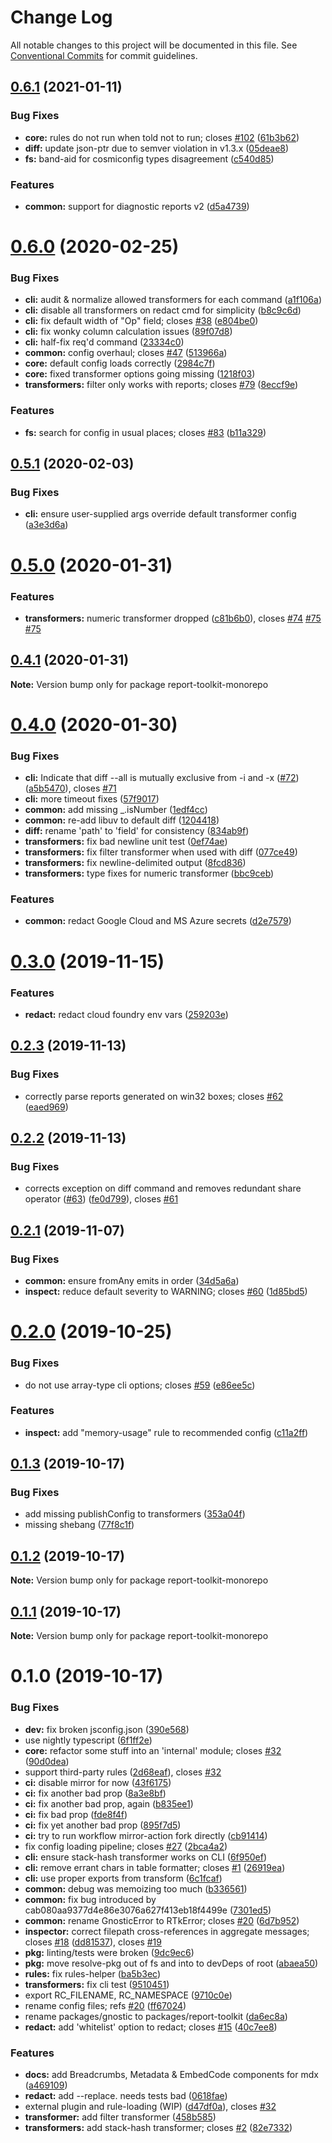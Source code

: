# Change Log

All notable changes to this project will be documented in this file.
See [Conventional Commits](https://conventionalcommits.org) for commit guidelines.

## [0.6.1](https://github.com/ibm/report-toolkit/compare/v0.6.0...v0.6.1) (2021-01-11)

### Bug Fixes

- **core:** rules do not run when told not to run; closes [#102](https://github.com/ibm/report-toolkit/issues/102) ([61b3b62](https://github.com/ibm/report-toolkit/commit/61b3b6238b2c5a734dffae6359e567a6ca41b0db))
- **diff:** update json-ptr due to semver violation in v1.3.x ([05deae8](https://github.com/ibm/report-toolkit/commit/05deae8cf0eeaa51d96c66a6c926b724e6e3a0d7))
- **fs:** band-aid for cosmiconfig types disagreement ([c540d85](https://github.com/ibm/report-toolkit/commit/c540d859d94c4e3f3fc1f9c0ddb70e5c83b02d1f))

### Features

- **common:** support for diagnostic reports v2 ([d5a4739](https://github.com/ibm/report-toolkit/commit/d5a47397d5e875f75b27b23c80809038bbffc9c8))

# [0.6.0](https://github.com/ibm/report-toolkit/compare/v0.5.1...v0.6.0) (2020-02-25)

### Bug Fixes

- **cli:** audit & normalize allowed transformers for each command ([a1f106a](https://github.com/ibm/report-toolkit/commit/a1f106a592bbf70f13b82308baa637920f1b559a))
- **cli:** disable all transformers on redact cmd for simplicity ([b8c9c6d](https://github.com/ibm/report-toolkit/commit/b8c9c6dd4161b8d70bd402f391995b40830b79bd))
- **cli:** fix default width of "Op" field; closes [#38](https://github.com/ibm/report-toolkit/issues/38) ([e804be0](https://github.com/ibm/report-toolkit/commit/e804be0e24952f40420bbb167b96f83a13af9192))
- **cli:** fix wonky column calculation issues ([89f07d8](https://github.com/ibm/report-toolkit/commit/89f07d8394a9c29be2dd0e2c9d6b26ea4b068d7a))
- **cli:** half-fix req'd command ([23334c0](https://github.com/ibm/report-toolkit/commit/23334c0ad21b2bdb16673446ea9b05dddad50d07))
- **common:** config overhaul; closes [#47](https://github.com/ibm/report-toolkit/issues/47) ([513966a](https://github.com/ibm/report-toolkit/commit/513966a052076909b2d28d0735b9da8761a9757a))
- **core:** default config loads correctly ([2984c7f](https://github.com/ibm/report-toolkit/commit/2984c7f82e3a1c8c7b9b20beebb0885a42993272))
- **core:** fixed transformer options going missing ([1218f03](https://github.com/ibm/report-toolkit/commit/1218f03261166e0ca5e5a6b096871f812076b70c))
- **transformers:** filter only works with reports; closes [#79](https://github.com/ibm/report-toolkit/issues/79) ([8eccf9e](https://github.com/ibm/report-toolkit/commit/8eccf9e9950b9a67ea8964696be70ac07e9541e1))

### Features

- **fs:** search for config in usual places; closes [#83](https://github.com/ibm/report-toolkit/issues/83) ([b11a329](https://github.com/ibm/report-toolkit/commit/b11a3290296d16c51523d3cad13ebde8f353172f))

## [0.5.1](https://github.com/ibm/report-toolkit/compare/v0.5.0...v0.5.1) (2020-02-03)

### Bug Fixes

- **cli:** ensure user-supplied args override default transformer config ([a3e3d6a](https://github.com/ibm/report-toolkit/commit/a3e3d6ab2a70729c42e9c3c84ac708a80937d034))

# [0.5.0](https://github.com/ibm/report-toolkit/compare/v0.4.1...v0.5.0) (2020-01-31)

### Features

- **transformers:** numeric transformer dropped ([c81b6b0](https://github.com/ibm/report-toolkit/commit/c81b6b0c9c330fbe98991249769a93e96b559235)), closes [#74](https://github.com/ibm/report-toolkit/issues/74) [#75](https://github.com/ibm/report-toolkit/issues/75) [#75](https://github.com/ibm/report-toolkit/issues/75)

## [0.4.1](https://github.com/ibm/report-toolkit/compare/v0.4.0...v0.4.1) (2020-01-31)

**Note:** Version bump only for package report-toolkit-monorepo

# [0.4.0](https://github.com/ibm/report-toolkit/compare/v0.3.0...v0.4.0) (2020-01-30)

### Bug Fixes

- **cli:** Indicate that diff --all is mutually exclusive from -i and -x ([#72](https://github.com/ibm/report-toolkit/issues/72)) ([a5b5470](https://github.com/ibm/report-toolkit/commit/a5b54702340f5cf07d18f44ca775eb4d4b39cb99)), closes [#71](https://github.com/ibm/report-toolkit/issues/71)
- **cli:** more timeout fixes ([57f9017](https://github.com/ibm/report-toolkit/commit/57f901707357797b945bbe49b5635d2c15e8d6cf))
- **common:** add missing \_.isNumber ([1edf4cc](https://github.com/ibm/report-toolkit/commit/1edf4ccca3879a24334fde5b84935eb95cea776d))
- **common:** re-add libuv to default diff ([1204418](https://github.com/ibm/report-toolkit/commit/12044180c115e1f823fdfa2cc863aa0ec66bd55a))
- **diff:** rename 'path' to 'field' for consistency ([834ab9f](https://github.com/ibm/report-toolkit/commit/834ab9f7d8f4d4ea771e99b9d7eb1f3773c7e96f))
- **transformers:** fix bad newline unit test ([0ef74ae](https://github.com/ibm/report-toolkit/commit/0ef74aecfb7534fcbde44fa7dc9e77edb84c0639))
- **transformers:** fix filter transformer when used with diff ([077ce49](https://github.com/ibm/report-toolkit/commit/077ce49c90f978b9e53ee60599baca0102ff60e6))
- **transformers:** fix newline-delimited output ([8fcd836](https://github.com/ibm/report-toolkit/commit/8fcd836838ea4ca97dbdb1bfb4a95ae3c92ec6ef))
- **transformers:** type fixes for numeric transformer ([bbc9ceb](https://github.com/ibm/report-toolkit/commit/bbc9ceb624586fe1ee6b4e07ff20be5b80f9f1b1))

### Features

- **common:** redact Google Cloud and MS Azure secrets ([d2e7579](https://github.com/ibm/report-toolkit/commit/d2e757989ba6d581e1c348d91850261dcda3d543))

# [0.3.0](https://github.com/ibm/report-toolkit/compare/v0.2.3...v0.3.0) (2019-11-15)

### Features

- **redact:** redact cloud foundry env vars ([259203e](https://github.com/ibm/report-toolkit/commit/259203ea6ca0f9760291732cc36abfea27832810))

## [0.2.3](https://github.com/ibm/report-toolkit/compare/v0.2.2...v0.2.3) (2019-11-13)

### Bug Fixes

- correctly parse reports generated on win32 boxes; closes [#62](https://github.com/ibm/report-toolkit/issues/62) ([eaed969](https://github.com/ibm/report-toolkit/commit/eaed969f562c84ce26fefa2d08f5a88fdca576ce))

## [0.2.2](https://github.com/ibm/report-toolkit/compare/v0.2.1...v0.2.2) (2019-11-13)

### Bug Fixes

- corrects exception on diff command and removes redundant share operator ([#63](https://github.com/ibm/report-toolkit/issues/63)) ([fe0d799](https://github.com/ibm/report-toolkit/commit/fe0d79949c19234fa3c9ba75c19b149713929b50)), closes [#61](https://github.com/ibm/report-toolkit/issues/61)

## [0.2.1](https://github.com/ibm/report-toolkit/compare/v0.2.0...v0.2.1) (2019-11-07)

### Bug Fixes

- **common:** ensure fromAny emits in order ([34d5a6a](https://github.com/ibm/report-toolkit/commit/34d5a6a2fbdcaed74a3c14a9e58eb90b67e68009))
- **inspect:** reduce default severity to WARNING; closes [#60](https://github.com/ibm/report-toolkit/issues/60) ([1d85bd5](https://github.com/ibm/report-toolkit/commit/1d85bd5b311d694f1724489054ddd30e342d9eac))

# [0.2.0](https://github.com/ibm/report-toolkit/compare/v0.1.3...v0.2.0) (2019-10-25)

### Bug Fixes

- do not use array-type cli options; closes [#59](https://github.com/ibm/report-toolkit/issues/59) ([e86ee5c](https://github.com/ibm/report-toolkit/commit/e86ee5cf73e97ce052be23d771c3a5e20a1ed911))

### Features

- **inspect:** add "memory-usage" rule to recommended config ([c11a2ff](https://github.com/ibm/report-toolkit/commit/c11a2ff83552025d8493bd7ad6d163a941f15c30))

## [0.1.3](https://github.com/ibm/report-toolkit/compare/v0.1.2...v0.1.3) (2019-10-17)

### Bug Fixes

- add missing publishConfig to transformers ([353a04f](https://github.com/ibm/report-toolkit/commit/353a04f3e64f62a308fbede756fc40efa4a39a8e))
- missing shebang ([77f8c1f](https://github.com/ibm/report-toolkit/commit/77f8c1f2287ec8b4d4cbfefe446305592f6e7fde))

## [0.1.2](https://github.com/ibm/report-toolkit/compare/v0.1.1...v0.1.2) (2019-10-17)

**Note:** Version bump only for package report-toolkit-monorepo

## [0.1.1](https://github.com/ibm/report-toolkit/compare/v0.1.0...v0.1.1) (2019-10-17)

**Note:** Version bump only for package report-toolkit-monorepo

# 0.1.0 (2019-10-17)

### Bug Fixes

- **dev:** fix broken jsconfig.json ([390e568](https://github.com/ibm/report-toolkit/commit/390e5687e87674522ed57e7064a3938d8bc3e6f3))
- use nightly typescript ([6f1ff2e](https://github.com/ibm/report-toolkit/commit/6f1ff2ec07550954dcc919a19af532e99eb85478))
- **core:** refactor some stuff into an 'internal' module; closes [#32](https://github.com/ibm/report-toolkit/issues/32) ([90d0dea](https://github.com/ibm/report-toolkit/commit/90d0deafe1cb2e5e1d70dcf2859a64f137d67474))
- support third-party rules ([2d68eaf](https://github.com/ibm/report-toolkit/commit/2d68eafb302eff8dd506d562bca3762bba4c91c3)), closes [#32](https://github.com/ibm/report-toolkit/issues/32)
- **ci:** disable mirror for now ([43f6175](https://github.com/ibm/report-toolkit/commit/43f617522186e594fb0aafa53fb4b1710127b4c5))
- **ci:** fix another bad prop ([8a3e8bf](https://github.com/ibm/report-toolkit/commit/8a3e8bff38ca82dc5c16ba72fdf9de7564727a79))
- **ci:** fix another bad prop, again ([b835ee1](https://github.com/ibm/report-toolkit/commit/b835ee1743a90520b9920073f36dd6f12334b452))
- **ci:** fix bad prop ([fde8f4f](https://github.com/ibm/report-toolkit/commit/fde8f4f457fd057d789c7fa29b057217e06257af))
- **ci:** fix yet another bad prop ([895f7d5](https://github.com/ibm/report-toolkit/commit/895f7d58f32eb185158d6b79eacd37ec62d186ce))
- **ci:** try to run workflow mirror-action fork directly ([cb91414](https://github.com/ibm/report-toolkit/commit/cb91414cfa6af64e66c9617e874fe6e7c0008a66))
- fix config loading pipeline; closes [#27](https://github.com/ibm/report-toolkit/issues/27) ([2bca4a2](https://github.com/ibm/report-toolkit/commit/2bca4a21eef9d2343bee1c7eb3e28ddc7f44603a))
- **cli:** ensure stack-hash transformer works on CLI ([6f950ef](https://github.com/ibm/report-toolkit/commit/6f950efed160e67b32a01e77f9dc529b0739e656))
- **cli:** remove errant chars in table formatter; closes [#1](https://github.com/ibm/report-toolkit/issues/1) ([26919ea](https://github.com/ibm/report-toolkit/commit/26919ea9d289b1b55af114a58b64fb174563ba1a))
- **cli:** use proper exports from transform ([6c1fcaf](https://github.com/ibm/report-toolkit/commit/6c1fcafd90c1def74f38d586671f7bc13793d5b6))
- **common:** debug was memoizing too much ([b336561](https://github.com/ibm/report-toolkit/commit/b3365614e73e35db7229cf785c0de4b87cb0bf8d))
- **common:** fix bug introduced by cab080aa9377d4e86e3076a627f413eb18f4499e ([7301ed5](https://github.com/ibm/report-toolkit/commit/7301ed58a22a9ebe2053a3b911ba82526dccc29a))
- **common:** rename GnosticError to RTkError; closes [#20](https://github.com/ibm/report-toolkit/issues/20) ([6d7b952](https://github.com/ibm/report-toolkit/commit/6d7b95292aece55bd6cc4ace4e0a34f167db6d47))
- **inspector:** correct filepath cross-references in aggregate messages; closes [#18](https://github.com/ibm/report-toolkit/issues/18) ([dd81537](https://github.com/ibm/report-toolkit/commit/dd815375b2b4b7062039401caed4f124249fbcb5)), closes [#19](https://github.com/ibm/report-toolkit/issues/19)
- **pkg:** linting/tests were broken ([9dc9ec6](https://github.com/ibm/report-toolkit/commit/9dc9ec662f4c688cf4eb7fb53839a3267f037539))
- **pkg:** move resolve-pkg out of fs and into to devDeps of root ([abaea50](https://github.com/ibm/report-toolkit/commit/abaea506a7d3142eadb5319242a0883ba8bacf8f))
- **rules:** fix rules-helper ([ba5b3ec](https://github.com/ibm/report-toolkit/commit/ba5b3ecb08925a5bbd22dfdab3ec0763e5fa6ff6))
- **transformers:** fix cli test ([9510451](https://github.com/ibm/report-toolkit/commit/9510451de7dbe53cf151af209b061922e160b5b1))
- export RC_FILENAME, RC_NAMESPACE ([9710c0e](https://github.com/ibm/report-toolkit/commit/9710c0e923b1c29ad8ca052307abc40650c214ca))
- rename config files; refs [#20](https://github.com/ibm/report-toolkit/issues/20) ([ff67024](https://github.com/ibm/report-toolkit/commit/ff6702495bdae5a20b51ab48a9fa32dd5154e61a))
- rename packages/gnostic to packages/report-toolkit ([da6ec8a](https://github.com/ibm/report-toolkit/commit/da6ec8a31d520346b29b34ddd0c8da5512915b19))
- **redact:** add 'whitelist' option to redact; closes [#15](https://github.com/ibm/report-toolkit/issues/15) ([40c7ee8](https://github.com/ibm/report-toolkit/commit/40c7ee8691c1ccff40be789e42d00fa867ec7744))

### Features

- **docs:** add Breadcrumbs, Metadata & EmbedCode components for mdx ([a469109](https://github.com/ibm/report-toolkit/commit/a469109355105c341364295714c192c67fd0e173))
- **redact:** add --replace. needs tests bad ([0618fae](https://github.com/ibm/report-toolkit/commit/0618fae9bd2338ca9651315b91b4f70c7497bf9f))
- external plugin and rule-loading (WIP) ([d47df0a](https://github.com/ibm/report-toolkit/commit/d47df0a8dfef1419b5e019d74ec4019dca53e4ac)), closes [#32](https://github.com/ibm/report-toolkit/issues/32)
- **transformer:** add filter transformer ([458b585](https://github.com/ibm/report-toolkit/commit/458b5859cd065cd0859d0b89f49dcae7432c29ce))
- **transformers:** add stack-hash transformer; closes [#2](https://github.com/ibm/report-toolkit/issues/2) ([82e7332](https://github.com/ibm/report-toolkit/commit/82e73328551a8408dbe2963a3bb6d55b21ecf8ce))
